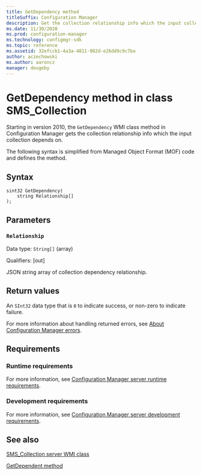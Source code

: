 ```yaml
---
title: GetDependency method
titleSuffix: Configuration Manager
description: Get the collection relationship info which the input collection depends on.
ms.date: 11/30/2020
ms.prod: configuration-manager
ms.technology: configmgr-sdk
ms.topic: reference
ms.assetid: 32efccb1-4a3a-4811-902d-e26dd9c9c7ba
author: aczechowski
ms.author: aaroncz
manager: dougeby
---
```


# GetDependency method in class SMS_Collection

Starting in version 2010, the `GetDependency` WMI class method in Configuration Manager gets the collection relationship info which the input collection depends on.

The following syntax is simplified from Managed Object Format (MOF) code and defines the method.

## Syntax  

```MOF
sint32 GetDependency(
    string Relationship[]
);
```

## Parameters

### `Relationship`

Data type: `String[]` (array)

Qualifiers: [out]

JSON string array of collection dependency relationship.

## Return values

An `SInt32` data type that is `0` to indicate success, or non-zero to indicate failure.

For more information about handling returned errors, see [About Configuration Manager errors](../../../../core/understand/about-configuration-manager-errors.md).

## Requirements

### Runtime requirements

For more information, see [Configuration Manager server runtime requirements](../../../../core/reqs/server-runtime-requirements.md).

### Development requirements

For more information, see [Configuration Manager server development requirements](../../../../core/reqs/server-development-requirements.md).

## See also

[SMS_Collection server WMI class](sms_collection-server-wmi-class.md)

[GetDependent method](getdependent-method-in-class-sms_collection.md)
